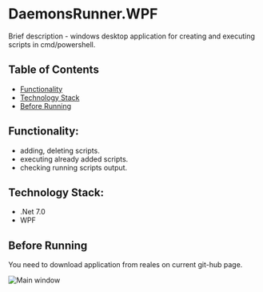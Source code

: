  # DaemonsRunner.WPF
 Brief description - windows desktop application for creating and executing scripts in cmd/powershell.
 
 ## Table of Contents
 * [Functionality](#functionality)
 * [Technology Stack](#technology-stack)
 * [Before Running](#before-running)

## Functionality:
- adding, deleting scripts.
- executing already added scripts.
- checking running scripts output.
 
 ## Technology Stack:
 - .Net 7.0
 - WPF

## Before Running
You need to download application from reales on current git-hub page.

![Main window](https://github.com/Vazovsk1y/DaemonsRunner/assets/124181432/3db7fc00-a38a-40c9-986e-389bc36b4695)


